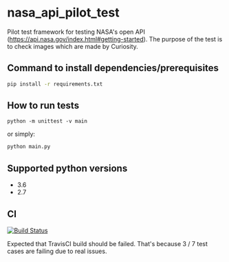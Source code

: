 # nasa_api_pilot_test
Pilot test framework for testing NASA's open API (https://api.nasa.gov/index.html#getting-started). The purpose of the test is to check images which are made by Curiosity.


## Command to install dependencies/prerequisites

```bash
pip install -r requirements.txt
```

## How to run tests

```
python -m unittest -v main
```

or simply:

```bash
python main.py
```

## Supported python versions

  * 3.6
  * 2.7


## CI

[![Build Status](https://travis-ci.org/duboviy/nasa_api_pilot_test.svg?branch=master)](https://travis-ci.org/duboviy/nasa_api_pilot_test)

Expected that TravisCI build should be failed. That's because 3 / 7 test cases are failing due to real issues.
